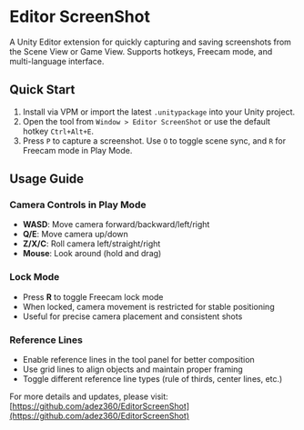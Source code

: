 # Editor ScreenShot

A Unity Editor extension for quickly capturing and saving screenshots from the Scene View or Game View. Supports hotkeys, Freecam mode, and multi-language interface.

## Quick Start

1. Install via VPM or import the latest `.unitypackage` into your Unity project.
2. Open the tool from `Window > Editor ScreenShot` or use the default hotkey `Ctrl+Alt+E`.
3. Press `P` to capture a screenshot. Use `O` to toggle scene sync, and `R` for Freecam mode in Play Mode.

## Usage Guide

### Camera Controls in Play Mode
- **WASD**: Move camera forward/backward/left/right
- **Q/E**: Move camera up/down
- **Z/X/C**: Roll camera left/straight/right
- **Mouse**: Look around (hold and drag)

### Lock Mode
- Press **R** to toggle Freecam lock mode
- When locked, camera movement is restricted for stable positioning
- Useful for precise camera placement and consistent shots

### Reference Lines
- Enable reference lines in the tool panel for better composition
- Use grid lines to align objects and maintain proper framing
- Toggle different reference line types (rule of thirds, center lines, etc.)

For more details and updates, please visit:  
[https://github.com/adez360/EditorScreenShot](https://github.com/adez360/EditorScreenShot)